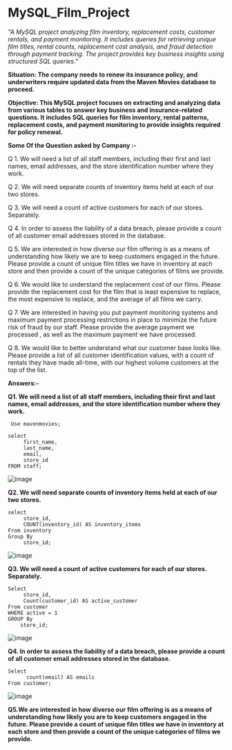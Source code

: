 # MySQL_Film_Project #

*"A MySQL project analyzing film inventory, replacement costs, customer rentals, and payment monitoring.  It includes queries for retrieving unique film titles, rental counts, replacement cost analysis, and fraud detection through payment tracking.  The project provides key business insights using structured SQL queries."*

**Situation:   The company needs to renew its insurance policy, and underwriters require updated data from the Maven Movies database to proceed.**

**Objective:   This MySQL project focuses on extracting and analyzing data from various tables to answer key business and insurance-related questions. 
             It includes SQL queries for film inventory, rental patterns, replacement costs, and payment monitoring to provide insights required for policy renewal.**

**Some Of the Question asked by Company :-**

Q 1. We will need a list of all staff members, including their first and last names, email addresses, and the store identification number where they work.
 
Q 2. We will need separate counts of inventory items held at each of our two stores.

Q 3. We will need a count of active customers for each of our stores. Separately.

Q 4. In order to assess the liability of a data breach, please provide a count of all customer email addresses stored in the database.

Q 5. We are interested in how diverse our film offering is as a means of understanding how likely we are to keep customers engaged in the future. Please provide a count of unique film titles we have in inventory 
     at each store and then provide a count of the unique categories of films we provide.

Q 6. We would like to understand the replacement cost of our films. Please provide the replacement cost for the film that is least expensive to replace, the most expensive to replace, and   the average of all 
     films we carry.

Q 7. We are interested in having you put payment monitoring systems and maximum payment processing restrictions in place to minimize the future risk of fraud by our staff. Please provide the average payment we 
     processed , as well as the maximum payment we have processed.

Q 8. We would like to better understand what our customer base looks like. Please provide a list of all customer identification values, with a count of rentals they have made all-time,
     with our highest volume customers at the top of the list.


**Answers:-**


 
**Q1.  We will need a list of all staff members, including their first and last names, email addresses, 
and the store identification number where they work.**

```
 Use mavenmovies;

select 
     first_name,
     last_name,
     email,
     store_id
FROM staff;
```

![image](https://github.com/user-attachments/assets/bcd648c7-3c9a-44c6-a12d-67e8bf8f71d2)


**Q2. We will need separate counts of inventory items held at each of our two stores.**

```
select
     store_id,
     COUNT(inventory_id) AS inventory_items
From inventory
Group By 
	 store_id;
```

![image](https://github.com/user-attachments/assets/31e372de-c924-4c23-aec4-9ab101c99aa1)

     
**Q3. We will need a count of active customers for each of our stores. Separately.**
```
Select 
     store_id,
     Count(customer_id) AS active_customer
From customer
WHERE active = 1
GROUP By 
    store_id;
 ```
![image](https://github.com/user-attachments/assets/f841dbe8-cc07-4aa9-9e4a-622d1d9c100f)

**Q4. In order to assess the liability of a data breach, please provide a count of all customer email addresses stored in the database.**

```
Select 
      count(email) AS emails
From customer;
```
![image](https://github.com/user-attachments/assets/950b8fde-b727-435e-8f75-557f74cb3283)

**Q5.We are interested in how diverse our film offering is as a means of understanding how likely you are to keep customers engaged in the future. Please provide a count of unique film titles we have in inventory at each store and then provide a count of the unique categories of films we provide.**

